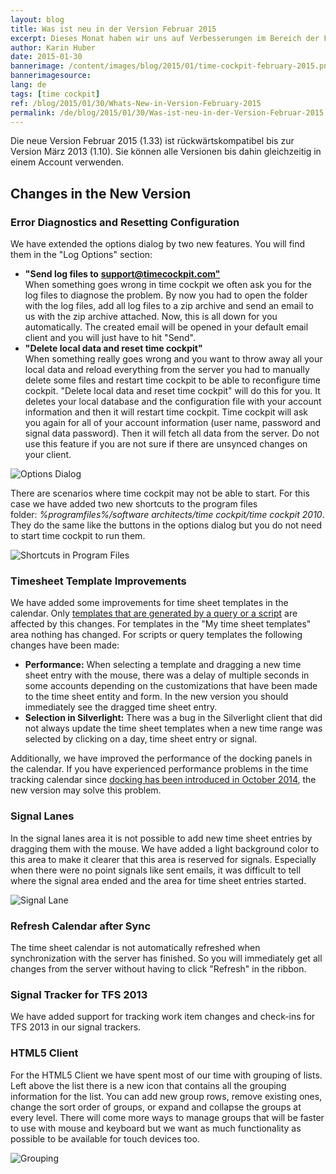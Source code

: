 ```yaml
---
layout: blog
title: Was ist neu in der Version Februar 2015
excerpt: Dieses Monat haben wir uns auf Verbesserungen im Bereich der Fehlerdiagnose und im Zeitbuchungskalender fokusiert. Sie können uns Ihre Log-Dateien jetzt viel einfacher schicken, die Performance bei der Verwendung von Musterbuchungen ist nun besser, die Signalbahnen sind im Kalender hervorgehoben u.v.m.
author: Karin Huber
date: 2015-01-30
bannerimage: /content/images/blog/2015/01/time-cockpit-february-2015.png
bannerimagesource: 
lang: de
tags: [time cockpit]
ref: /blog/2015/01/30/Whats-New-in-Version-February-2015
permalink: /de/blog/2015/01/30/Was-ist-neu-in-der-Version-Februar-2015
---
```


<p class="showcase">Die neue Version Februar 2015 (1.33) ist rückwärtskompatibel bis zur Version März 2013 (1.10). Sie können alle Versionen bis dahin gleichzeitig in einem Account verwenden.</p><h2>Changes in the New Version</h2><h3>Error Diagnostics and Resetting Configuration</h3><p>We have extended the options dialog by two new features. You will find them in the "Log Options" section:</p><ul>
  <li>
    <strong>"Send log files to</strong>
    <a href="mailto:support@timecockpit.com&quot;">
      <strong>support@timecockpit.com"</strong>
      <br />
    </a>
    <a href="mailto:support@timecockpit.com&quot;:"></a>When something goes wrong in time cockpit we often ask you for the log files to diagnose the problem. By now you had to open the folder with the log files, add all log files to a zip archive and send an email to us with the zip archive attached. Now, this is all down for you automatically. The created email will be opened in your default email client and you will just have to hit "Send".</li>
  <li>
    <strong>"Delete local data and reset time cockpit"</strong>
    <br />
 When something really goes wrong and you want to throw away all your local data and reload everything from the server you had to manually delete some files and restart time cockpit to be able to reconfigure time cockpit. "Delete local data and reset time cockpit" will do this for you. It deletes your local database and the configuration file with your account information and then it will restart time cockpit. Time cockpit will ask you again for all of your account information (user name, password and signal data password). Then it will fetch all data from the server. Do not use this feature if you are not sure if there are unsynced changes on your client.</li>
</ul><p>
  <img title="Options Dialog" src="{{site.baseurl}}/content/images/blog/2015/01/options-dialog.png?mw=500" alt="Options Dialog" />
</p><p>There are scenarios where time cockpit may not be able to start. For this case we have added two new shortcuts to the program files folder: <em>%programfiles%/software architects/time cockpit/time cockpit 2010</em>. They do the same like the buttons in the options dialog but you do not need to start time cockpit to run them.</p><p>
  <img title="Shortcuts in Program Files" src="{{site.baseurl}}/content/images/blog/2015/01/diagnostic-shortcuts.png" alt="Shortcuts in Program Files" />
</p><h3>Timesheet Template Improvements</h3><p>We have added some improvements for time sheet templates in the calendar. Only <a href="~/blog/2014/09/30/Redesigned-Time-Sheet-Templates">templates that are generated by a query or a script</a> are affected by this changes. For templates in the "My time sheet templates" area nothing has changed. For scripts or query templates the following changes have been made:</p><ul>
  <li>
    <strong>Performance:</strong> When selecting a template and dragging a new time sheet entry with the mouse, there was a delay of multiple seconds in some accounts depending on the customizations that have been made to the time sheet entity and form. In the new version you should immediately see the dragged time sheet entry.</li>
  <li>
    <strong>Selection in Silverlight:</strong> There was a bug in the Silverlight client that did not always update the time sheet templates when a new time range was selected by clicking on a day, time sheet entry or signal.
<br /></li>
</ul><p>Additionally, we have improved the performance of the docking panels in the calendar. If you have experienced performance problems in the time tracking calendar since <a href="http://www.timecockpit.com/blog/2014/09/30/Redesigned-Time-Sheet-Templates">docking has been introduced in October 2014</a>, the new version may solve this problem.</p><h3>Signal Lanes</h3><p>In the signal lanes area it is not possible to add new time sheet entries by dragging them with the mouse. We have added a light background color to this area to make it clearer that this area is reserved for signals. Especially when there were no point signals like sent emails, it was difficult to tell where the signal area ended and the area for time sheet entries started.</p><p>
  <img title="Signal Lane" src="{{site.baseurl}}/content/images/blog/2015/01/signal-lane.png" alt="Signal Lane" />
</p><h3>Refresh Calendar after Sync</h3><p>The time sheet calendar is not automatically refreshed when synchronization with the server has finished. So you will immediately get all changes from the server without having to click "Refresh" in the ribbon.</p><h3>Signal Tracker for TFS 2013
<br /></h3><p>We have added support for tracking work item changes and check-ins for TFS 2013 in our signal trackers.</p><h3>HTML5 Client</h3><p>For the HTML5 Client we have spent most of our time with grouping of lists. Left above the list there is a new icon that contains all the grouping information for the list. You can add new group rows, remove existing ones, change the sort order of groups, or expand and collapse the groups at every level. There will come more ways to manage groups that will be faster to use with mouse and keyboard but we want as much functionality as possible to be available for touch devices too.</p><p>
  <img title="Grouping" src="{{site.baseurl}}/content/images/blog/2015/01/grouping.png" alt="Grouping" />
</p>